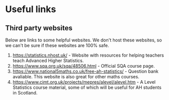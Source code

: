 # Useful links

## Third party websites

Below are links to some helpful websites. We don't host these websites, so we can't be sure if these websites are 100% safe.

1. https://statistics.nhost.uk/ - Website with resources for helping teachers teach Advanced Higher Statistics.
2. https://www.sqa.org.uk/sqa/48506.html - Official SQA course page.
3. https://www.national5maths.co.uk/free-ah-statistics/ - Question bank avaliable. This website is also great for other maths courses.
4. https://www.cimt.org.uk/projects/mepres/alevel/alevel.htm - A Level Statistics course material, some of which will be useful for AH students in Scotland.